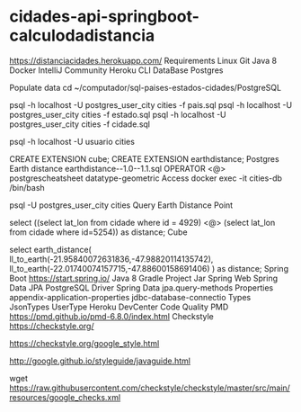 # cidades-api-springboot-calculodadistancia
https://distanciacidades.herokuapp.com/
Requirements
Linux
Git
Java 8
Docker
IntelliJ Community
Heroku CLI
DataBase
Postgres

Populate
data
cd ~/computador/sql-paises-estados-cidades/PostgreSQL


psql -h localhost -U postgres_user_city cities -f pais.sql
psql -h localhost -U postgres_user_city cities -f estado.sql
psql -h localhost -U postgres_user_city cities -f cidade.sql

psql -h localhost -U usuario cities

CREATE EXTENSION cube; 
CREATE EXTENSION earthdistance;
Postgres Earth distance
earthdistance--1.0--1.1.sql
OPERATOR <@>
postgrescheatsheet
datatype-geometric
Access
docker exec -it cities-db /bin/bash

psql -U postgres_user_city cities
Query Earth Distance
Point

select ((select lat_lon from cidade where id = 4929) <@> (select lat_lon from cidade where id=5254)) as distance;
Cube

select earth_distance(
    ll_to_earth(-21.95840072631836,-47.98820114135742), 
    ll_to_earth(-22.01740074157715,-47.88600158691406)
) as distance;
Spring Boot
https://start.spring.io/
Java 8
Gradle Project
Jar
Spring Web
Spring Data JPA
PostgreSQL Driver
Spring Data
jpa.query-methods
Properties
appendix-application-properties
jdbc-database-connectio
Types
JsonTypes
UserType
Heroku
DevCenter
Code Quality
PMD
https://pmd.github.io/pmd-6.8.0/index.html
Checkstyle
https://checkstyle.org/

https://checkstyle.org/google_style.html

http://google.github.io/styleguide/javaguide.html

wget https://raw.githubusercontent.com/checkstyle/checkstyle/master/src/main/resources/google_checks.xml

